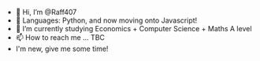 - 👋 Hi, I’m @Raff407
- 👀 Languages: Python, and now moving onto Javascript!
- 🌱 I’m currently studying Economics + Computer Science + Maths  A level
- 📫 How to reach me ... TBC
- I'm new, give me some time!

<!---
Raff407/Raff407 is a ✨ special ✨ repository because its `README.md` (this file) appears on your GitHub profile.
You can click the Preview link to take a look at your changes.
--->
